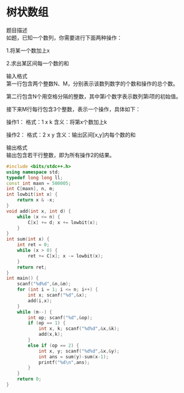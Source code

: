 # 树状数组
题目描述<br>
如题，已知一个数列，你需要进行下面两种操作：<br>

1.将某一个数加上x<br>

2.求出某区间每一个数的和<br>

输入格式<br>
第一行包含两个整数N、M，分别表示该数列数字的个数和操作的总个数。<br>

第二行包含N个用空格分隔的整数，其中第i个数字表示数列第i项的初始值。<br>

接下来M行每行包含3个整数，表示一个操作，具体如下：<br>

操作1： 格式：1 x k 含义：将第x个数加上k<br>

操作2： 格式：2 x y 含义：输出区间[x,y]内每个数的和<br>

输出格式<br>
输出包含若干行整数，即为所有操作2的结果。<br>
```cpp
#include <bits/stdc++.h>
using namespace std;
typedef long long ll;
const int maxn = 500005;
int C[maxn], n, m;
int lowbit(int x) {
    return x & -x;
}
void add(int x, int d) {
    while (x <= n) {
        C[x] += d; x += lowbit(x);
    }
}
int sum(int x) {
    int ret = 0;
    while (x > 0) {
        ret += C[x]; x -= lowbit(x);
    }
    return ret;
}
int main() {
    scanf("%d%d",&n,&m);
    for (int i = 1; i <= n; i++) {
        int x; scanf("%d",&x);
        add(i,x);
    }
    while (m--) {
        int op; scanf("%d",&op);
        if (op == 1) {
            int x, k; scanf("%d%d",&x,&k);
            add(x,k);
        }
        else if (op == 2) {
            int x, y; scanf("%d%d",&x,&y);
            int ans = sum(y)-sum(x-1);
            printf("%d\n",ans);
        }
    }
	return 0;
}
```

